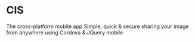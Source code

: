 CIS
===

The cross-platform mobile app Simple, quick &amp; secure sharing your image from anywhere using Cordova &amp; JQuery mobile